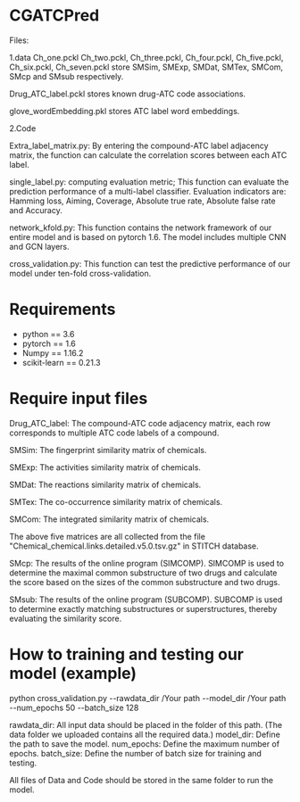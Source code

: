 # CGATCPred
Files:

1.data
Ch_one.pckl Ch_two.pckl, Ch_three.pckl, Ch_four.pckl, Ch_five.pckl, Ch_six.pckl, Ch_seven.pckl store SMSim, SMExp, SMDat, SMTex, SMCom, SMcp and SMsub respectively.

Drug_ATC_label.pckl stores known drug-ATC code associations.

glove_wordEmbedding.pkl stores ATC label word embeddings.

2.Code

Extra_label_matrix.py: By entering the compound-ATC label adjacency matrix, the function can calculate the correlation scores between each ATC label.

single_label.py: computing evaluation metric; This function can evaluate the prediction performance of a multi-label classifier. Evaluation indicators are: Hamming loss, Aiming, Coverage, Absolute true rate, Absolute false rate and Accuracy.

network_kfold.py: This function contains the network framework of our entire model and is based on pytorch 1.6. The model includes multiple CNN and GCN layers.

cross_validation.py: This function can test the predictive performance of our model under ten-fold cross-validation.

# Requirements
* python == 3.6
* pytorch == 1.6
* Numpy == 1.16.2
* scikit-learn == 0.21.3

# Require input files
Drug_ATC_label: The compound-ATC code adjacency matrix, each row corresponds to multiple ATC code labels of a compound.

SMSim: The fingerprint similarity matrix of chemicals.

SMExp: The activities similarity matrix of chemicals.

SMDat: The reactions similarity matrix of chemicals.

SMTex: The co-occurrence similarity matrix of chemicals.

SMCom: The integrated similarity matrix of chemicals.

The above five matrices are all collected from the file "Chemical_chemical.links.detailed.v5.0.tsv.gz" in STITCH database.

SMcp: The results of the online program (SIMCOMP). SIMCOMP is used to determine the maximal common substructure of two drugs and calculate the score based on the sizes of the common substructure and two drugs.

SMsub: The results of the online program (SUBCOMP). SUBCOMP is used to determine exactly matching substructures or superstructures, thereby evaluating the similarity score.

# How to training and testing our model (example)
python cross_validation.py --rawdata_dir /Your path --model_dir /Your path --num_epochs 50 --batch_size 128

rawdata_dir: All input data should be placed in the folder of this path. (The data folder we uploaded contains all the required data.)
model_dir: Define the path to save the model.
num_epochs: Define the maximum number of epochs.
batch_size: Define the number of batch size for training and testing.

All files of Data and Code should be stored in the same folder to run the model.

